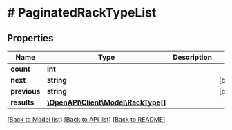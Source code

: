 # # PaginatedRackTypeList

## Properties

Name | Type | Description | Notes
------------ | ------------- | ------------- | -------------
**count** | **int** |  |
**next** | **string** |  | [optional]
**previous** | **string** |  | [optional]
**results** | [**\OpenAPI\Client\Model\RackType[]**](RackType.md) |  |

[[Back to Model list]](../../README.md#models) [[Back to API list]](../../README.md#endpoints) [[Back to README]](../../README.md)
